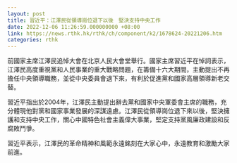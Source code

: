 ```yaml
---
layout: post
title: 習近平：江澤民從領導崗位退下以後　堅決支持中央工作
date: 2022-12-06 11:26:59.000000000 +08:00
link: https://news.rthk.hk/rthk/ch/component/k2/1678624-20221206.htm
categories: rthk
---
```


前國家主席江澤民追悼大會在北京人民大會堂舉行。國家主席習近平在悼詞表示，江澤民高度重視黨和人民事業的重大戰略問題，在籌備十六大期間，主動提出不再擔任中央領導職務，並從中央委員會退下來，有利於促進黨和國家高層領導新老交替。

習近平指出於2004年，江澤民主動提出辭去黨和國家中央軍委會主席的職務，充分體現他對黨和國家事業發展的深謀遠慮。江澤民從領導崗位退下來以後，堅決擁護和支持中央工作，關心中國特色社會主義偉大事業，堅定支持黨風廉政建設和反腐敗鬥爭。

習近平表示，江澤民的革命精神和風範永遠銘刻在大家心中，永遠教育和激勵大家前進。
